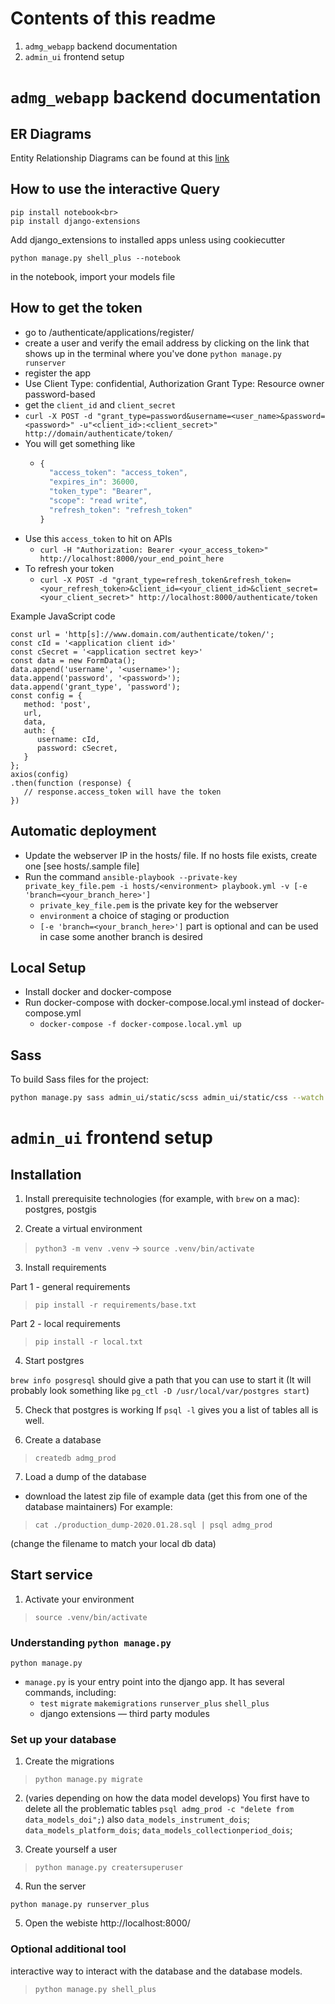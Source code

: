 # Contents of this readme
1. `admg_webapp` backend documentation
2. `admin_ui` frontend setup

# `admg_webapp` backend documentation

## ER Diagrams

Entity Relationship Diagrams can be found at this [link](https://drive.google.com/drive/folders/1_Zr_ZP97Tz8hBk5wxEpLmZ8Es2umJvjh)

## How to use the interactive Query

```
pip install notebook<br>
pip install django-extensions
```

Add django_extensions to installed apps unless using cookiecutter<br>

```
python manage.py shell_plus --notebook
```

in the notebook, import your models file

## How to get the token

- go to /authenticate/applications/register/
- create a user and verify the email address by clicking on the link that shows up in the terminal where you've done `python manage.py runserver`
- register the app
- Use Client Type: confidential, Authorization Grant Type: Resource owner password-based
- get the `client_id` and `client_secret`
- `curl -X POST -d "grant_type=password&username=<user_name>&password=<password>" -u"<client_id>:<client_secret>" http://domain/authenticate/token/`
- You will get something like
  - ```javascript
    {
      "access_token": "access_token",
      "expires_in": 36000,
      "token_type": "Bearer",
      "scope": "read write",
      "refresh_token": "refresh_token"
    }
    ```
- Use this `access_token` to hit on APIs
  - `curl -H "Authorization: Bearer <your_access_token>" http://localhost:8000/your_end_point_here`
- To refresh your token
  - `curl -X POST -d "grant_type=refresh_token&refresh_token=<your_refresh_token>&client_id=<your_client_id>&client_secret=<your_client_secret>" http://localhost:8000/authenticate/token`

Example JavaScript code

```
const url = 'http[s]://www.domain.com/authenticate/token/';
const cId = '<application client id>'
const cSecret = '<application sectret key>'
const data = new FormData();
data.append('username', '<username>');
data.append('password', '<password>');
data.append('grant_type', 'password');
const config = {
   method: 'post',
   url,
   data,
   auth: {
      username: cId,
      password: cSecret,
   }
};
axios(config)
.then(function (response) {
   // response.access_token will have the token
})
```

## Automatic deployment

- Update the webserver IP in the hosts/<environment> file. If no hosts file exists, create one [see hosts/<environment>.sample file]
- Run the command `ansible-playbook --private-key private_key_file.pem -i hosts/<environment> playbook.yml -v [-e 'branch=<your_branch_here>']`
  - `private_key_file.pem` is the private key for the webserver
  - `environment` a choice of staging or production
  - `[-e 'branch=<your_branch_here>']` part is optional and can be used in case some another branch is desired

## Local Setup

- Install docker and docker-compose
- Run docker-compose with docker-compose.local.yml instead of docker-compose.yml
  - `docker-compose -f docker-compose.local.yml up`

## Sass

To build Sass files for the project:

```sh
python manage.py sass admin_ui/static/scss admin_ui/static/css --watch
```

# `admin_ui` frontend setup

## Installation
1. Install prerequisite technologies (for example, with `brew` on a mac): postgres, postgis

2. Create a virtual environment

> `python3 -m venv .venv` → `source .venv/bin/activate`

3. Install requirements

Part 1 - general requirements
> `pip install -r requirements/base.txt`

Part 2 - local requirements
> `pip install -r local.txt`

4. Start postgres

`brew info posgresql` should give a path that you can use to start it (It will probably look something like `pg_ctl -D /usr/local/var/postgres start`)

5. Check that postgres is working
If `psql -l` gives you a list of tables all is well.

6. Create a database
> `createdb admg_prod`

7. Load a dump of the database
- download the latest zip file of example data (get this from one of the database maintainers)
For example:
> `cat ./production_dump-2020.01.28.sql | psql admg_prod` 

(change the filename to match your local db data)

## Start service

1. Activate your environment
> `source .venv/bin/activate`

### Understanding `python manage.py`
`python manage.py`

- `manage.py` is your entry point into the django app. It has several commands, including:
    - `test` `migrate` `makemigrations` `runserver_plus` `shell_plus`
    - django extensions — third party modules

### Set up your database
1. Create the migrations
> `python manage.py migrate`

2. (varies depending on how the data model develops)
You first have to delete all the problematic tables `psql admg_prod -c "delete from data_models_doi";`) also `data_models_instrument_dois`; `data_models_platform_dois`; `data_models_collectionperiod_dois`;

3. Create yourself a user

> `python manage.py creatersuperuser`

4. Run the server

`python manage.py runserver_plus`

5. Open the webiste 
http://localhost:8000/

### Optional additional tool
interactive way to interact with the database and the database models.

> `python manage.py shell_plus`

